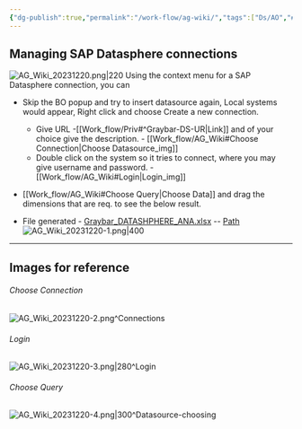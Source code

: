 ```yaml
---
{"dg-publish":true,"permalink":"/work-flow/ag-wiki/","tags":["Ds/AO","#Vercel_p","gardenEntry"]}
---
```



## Managing SAP Datasphere connections

![AG_Wiki_20231220.png|220](/img/user/Images/AG_Wiki_20231220.png)
Using the context menu for a SAP Datasphere connection, you can

- Skip the BO popup and try to insert datasource again, Local systems would appear, Right click and choose Create a new connection.
	- Give URL -[[Work_flow/Priv#^Graybar-DS-UR\|Link]] and of your choice give the description. - [[Work_flow/AG_Wiki#Choose Connection\|Choose Datasource_img]]
	- Double click on the system so it tries to connect, where you may give username and password. - [[Work_flow/AG_Wiki#Login\|Login_img]]

- [[Work_flow/AG_Wiki#Choose Query\|Choose Data]] and drag the dimensions that are req. to see the below result.
- File generated - [Graybar_DATASHPHERE_ANA.xlsx](file:///C:/Users/anujgarg8/Documents/GrayBar/Graybar_DATASHPHERE_ANA.xlsx) -- [Path](file:///C:/Users/anujgarg8/Documents/GrayBar/) <BR>
![AG_Wiki_20231220-1.png|400](/img/user/Images/AG_Wiki_20231220-1.png)



---
## Images for reference
###### Choose Connection

![AG_Wiki_20231220-2.png](/img/user/Images/AG_Wiki_20231220-2.png)^Connections

###### Login
![AG_Wiki_20231220-3.png|280](/img/user/Images/AG_Wiki_20231220-3.png)^Login

###### Choose Query
![AG_Wiki_20231220-4.png|300](/img/user/Images/AG_Wiki_20231220-4.png)^Datasource-choosing




